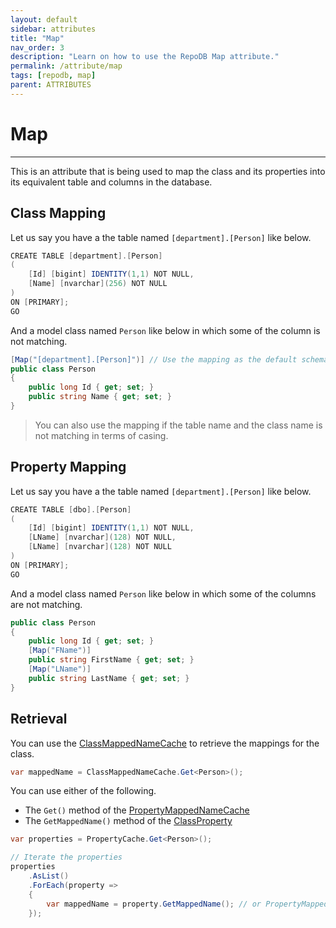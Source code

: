 ```yaml
---
layout: default
sidebar: attributes
title: "Map"
nav_order: 3
description: "Learn on how to use the RepoDB Map attribute."
permalink: /attribute/map
tags: [repodb, map]
parent: ATTRIBUTES
---
```


# Map

---

This is an attribute that is being used to map the class and its properties into its equivalent table and columns in the database.

## Class Mapping

Let us say you have a the table named `[department].[Person]` like below.

```csharp
CREATE TABLE [department].[Person]
(
    [Id] [bigint] IDENTITY(1,1) NOT NULL,
    [Name] [nvarchar](256) NOT NULL
)
ON [PRIMARY];
GO
```

And a model class named `Person` like below in which some of the column is not matching.

```csharp
[Map("[department].[Person]")] // Use the mapping as the default schema is [dbo]
public class Person
{
    public long Id { get; set; }
    public string Name { get; set; }
}
```

> You can also use the mapping if the table name and the class name is not matching in terms of casing.

## Property Mapping

Let us say you have a the table named `[department].[Person]` like below.

```csharp
CREATE TABLE [dbo].[Person]
(
    [Id] [bigint] IDENTITY(1,1) NOT NULL,
    [LName] [nvarchar](128) NOT NULL,
    [LName] [nvarchar](128) NOT NULL
)
ON [PRIMARY];
GO
```

And a model class named `Person` like below in which some of the columns are not matching.

```csharp
public class Person
{
    public long Id { get; set; }
    [Map("FName")]
    public string FirstName { get; set; }
    [Map("LName")]
    public string LastName { get; set; }
}
```

## Retrieval

You can use the [ClassMappedNameCache](/cacher/classmappednamecache) to retrieve the mappings for the class.

```csharp
var mappedName = ClassMappedNameCache.Get<Person>();
```

You can use either of the following.

- The `Get()` method of the [PropertyMappedNameCache](/cacher/propertymappednamecache)
- The `GetMappedName()` method of the [ClassProperty](/class/classproperty)

```csharp
var properties = PropertyCache.Get<Person>();

// Iterate the properties
properties
    .AsList()
    .ForEach(property =>
    {
        var mappedName = property.GetMappedName(); // or PropertyMappedNameCache.Get(property.PropertyInfo);
    });
```








